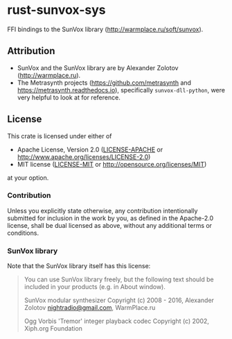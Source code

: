 # rust-sunvox-sys

FFI bindings to the SunVox library (http://warmplace.ru/soft/sunvox).


## Attribution

- SunVox and the SunVox library are by Alexander Zolotov (http://warmplace.ru).
- The Metrasynth projects (https://github.com/metrasynth and https://metrasynth.readthedocs.io), specifically `sunvox-dll-python`, were very helpful to look at for reference.


## License

This crate is licensed under either of

- Apache License, Version 2.0 ([LICENSE-APACHE](LICENSE-APACHE) or
  http://www.apache.org/licenses/LICENSE-2.0)
- MIT license ([LICENSE-MIT](LICENSE-MIT) or http://opensource.org/licenses/MIT)

at your option.


### Contribution

Unless you explicitly state otherwise, any contribution intentionally submitted
for inclusion in the work by you, as defined in the Apache-2.0 license, shall be
dual licensed as above, without any additional terms or conditions.


### SunVox library

Note that the SunVox library itself has this license:

> You can use SunVox library freely, but the following text should be included in your products (e.g. in About window).
>
> SunVox modular synthesizer
> Copyright (c) 2008 - 2016, Alexander Zolotov <nightradio@gmail.com>, WarmPlace.ru
>
> Ogg Vorbis 'Tremor' integer playback codec
> Copyright (c) 2002, Xiph.org Foundation

